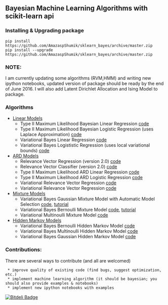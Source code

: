 ## Bayesian Machine Learning Algorithms with scikit-learn api


### Installing & Upgrading package

    pip install https://github.com/AmazaspShumik/sklearn_bayes/archive/master.zip
    pip install --upgrade https://github.com/AmazaspShumik/sklearn_bayes/archive/master.zip

### NOTE:
I am currently updating some algorithms (RVM,HMM) and writing new ipython notebooks, updated version of package should be ready by the end of June 2016. I will also add Latent Dirichlet Allocation and Ising Model to package.
   
### Algorithms
 
* [Linear Models](https://github.com/AmazaspShumik/sklearn-bayes/blob/master/skbayes/linear_models)
     * Type II Maximum Likelihood Bayesian Linear Regression [code](https://github.com/AmazaspShumik/sklearn-bayes/blob/master/skbayes/linear_models/bayesian_regression.py)
     * Type II Maximum Likelihood Bayesian Logistic Regression (uses Laplace Approximation)  [code](https://github.com/AmazaspShumik/sklearn-bayes/blob/master/skbayes/linear_models/bayesian_logistic.py)
     * Variational Bayes Linear Regression  [code](https://github.com/AmazaspShumik/sklearn-bayes/blob/master/skbayes/linear_models/variational_regression.py)
     * Variational Bayes Logististic Regression (uses local variational bounds) [code](https://github.com/AmazaspShumik/sklearn-bayes/blob/master/skbayes/linear_models/variational_logistic.py) 
* [ARD Models](https://github.com/AmazaspShumik/sklearn-bayes/tree/master/skbayes/rvm_ard_models)
     * Relevance Vector Regression (version 2.0) [code](https://github.com/AmazaspShumik/sklearn-bayes/blob/master/skbayes/rvm_ard_models/fast_rvm.py)
     * Relevance Vector Classifier (version 2.0) [code](https://github.com/AmazaspShumik/sklearn-bayes/blob/master/skbayes/rvm_ard_models/fast_rvm.py)
     * Type II Maximum Likelihood ARD Linear Regression  [code](https://github.com/AmazaspShumik/sklearn-bayes/blob/master/skbayes/rvm_ard_models/fast_rvm.py)
     * Type II Maximum Likelihood ARD Logistic Regression  [code](https://github.com/AmazaspShumik/sklearn-bayes/blob/master/skbayes/rvm_ard_models/fast_rvm.py)
     * Variational Relevance Vector Regression [code](https://github.com/AmazaspShumik/sklearn_bayes/blob/master/skbayes/rvm_ard_models/vrvm.py)
     * Variational Relevance Vector Regression [code](https://github.com/AmazaspShumik/sklearn_bayes/blob/master/skbayes/rvm_ard_models/vrvm.py)
* [Mixture Models](https://github.com/AmazaspShumik/sklearn-bayes/blob/master/skbayes/mixture_models)
     * Variational Bayes Gaussian Mixture Model with Automatic Model Selection [code](https://github.com/AmazaspShumik/sklearn-bayes/blob/master/skbayes/mixture_models/mixture.py), [tutorial](https://github.com/AmazaspShumik/sklearn-bayes/blob/master/ipython_notebooks_tutorials/mixture_models/example_gaussian_mixture_with_ard.ipynb)
     * Variational Bayes Bernoulli Mixture Model [code](https://github.com/AmazaspShumik/sklearn-bayes/blob/master/skbayes/mixture_models/mixture.py), [tutorial](https://github.com/AmazaspShumik/sklearn-bayes/blob/master/ipython_notebooks_tutorials/mixture_models/example_bernoulli_mixture.ipynb)
     * Variational Multinoulli Mixture Model [code](https://github.com/AmazaspShumik/sklearn-bayes/blob/master/skbayes/mixture_models/mixture.py)
* [Hidden Markov Models](https://github.com/AmazaspShumik/sklearn-bayes/tree/master/skbayes/hidden_markov_models)
     * Variational Bayes Bernoulli Hidden Markov Model [code](https://github.com/AmazaspShumik/sklearn-bayes/blob/master/skbayes/hidden_markov_models/hmm.py)
     * Variational Bayes Multinoulli Hidden Markov Model [code](https://github.com/AmazaspShumik/sklearn-bayes/blob/master/skbayes/hidden_markov_models/hmm.py)
     * Variational Bayes Gaussian Hidden Markov Model [code](https://github.com/AmazaspShumik/sklearn-bayes/blob/master/skbayes/hidden_markov_models/hmm.py)
  

### Contributions:

There are several ways to contribute (and all are welcomed)

     * improve quality of existing code (find bugs, suggest optimization, etc.)
     * implement machine learning algorithm (it should be bayesian; you should also provide examples & notebooks)
     * implement new ipython notebooks with examples 


[![Bitdeli Badge](https://d2weczhvl823v0.cloudfront.net/AmazaspShumik/sklearn_bayes/trend.png)](https://bitdeli.com/free "Bitdeli Badge")

